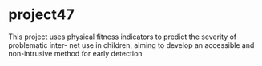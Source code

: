 # project47
This project uses physical fitness indicators to predict the severity of problematic inter- net use in children, aiming to develop an accessible and non-intrusive method for early detection
